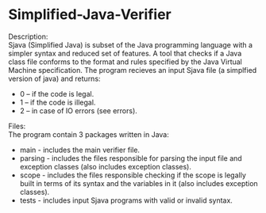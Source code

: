 # Simplified-Java-Verifier
Description:<br />
Sjava (Simplified Java) is subset of the Java programming language with a simpler syntax and reduced set of features.
A tool that checks if a Java class file conforms to the format and rules specified by the Java Virtual Machine specification.
The program recieves an input Sjava file (a simplfied version of java) and returns:<br />
- 0 – if the code is legal.
- 1 – if the code is illegal.
- 2 – in case of IO errors (see errors).  

Files:<br />
The program contain 3 packages written in Java:<br />
- main - includes the main verifier file.<br />
- parsing - includes the files responsible for parsing the input file and exception classes (also includes exception classes).<br />
- scope - includes the files responsible checking if the scope is legally built in terms of its syntax and the variables in it (also includes exception classes).<br />
- tests - includes input Sjava programs with valid or invalid syntax.<br />
